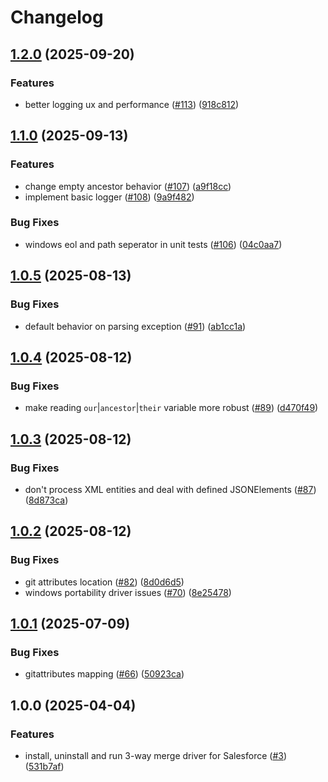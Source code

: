 # Changelog

## [1.2.0](https://github.com/scolladon/sf-git-merge-driver/compare/v1.1.0...v1.2.0) (2025-09-20)


### Features

* better logging ux and performance ([#113](https://github.com/scolladon/sf-git-merge-driver/issues/113)) ([918c812](https://github.com/scolladon/sf-git-merge-driver/commit/918c812a306950175887ef634bc9ce444f641b31))

## [1.1.0](https://github.com/scolladon/sf-git-merge-driver/compare/v1.0.5...v1.1.0) (2025-09-13)


### Features

* change empty ancestor behavior ([#107](https://github.com/scolladon/sf-git-merge-driver/issues/107)) ([a9f18cc](https://github.com/scolladon/sf-git-merge-driver/commit/a9f18cc1f8a20f9e00f19edaf614db8e04efafb7))
* implement basic logger ([#108](https://github.com/scolladon/sf-git-merge-driver/issues/108)) ([9a9f482](https://github.com/scolladon/sf-git-merge-driver/commit/9a9f4822c079813b74d0ae46c5139009d82af3f1))


### Bug Fixes

* windows eol and path seperator in unit tests ([#106](https://github.com/scolladon/sf-git-merge-driver/issues/106)) ([04c0aa7](https://github.com/scolladon/sf-git-merge-driver/commit/04c0aa7f0fa3078a2d1f7335bd1fdbb3b5839cc0))

## [1.0.5](https://github.com/scolladon/sf-git-merge-driver/compare/v1.0.4...v1.0.5) (2025-08-13)


### Bug Fixes

* default behavior on parsing exception ([#91](https://github.com/scolladon/sf-git-merge-driver/issues/91)) ([ab1cc1a](https://github.com/scolladon/sf-git-merge-driver/commit/ab1cc1ac8b7a119644f665430a2dc0001341b293))

## [1.0.4](https://github.com/scolladon/sf-git-merge-driver/compare/v1.0.3...v1.0.4) (2025-08-12)


### Bug Fixes

* make reading `our`|`ancestor`|`their` variable more robust ([#89](https://github.com/scolladon/sf-git-merge-driver/issues/89)) ([d470f49](https://github.com/scolladon/sf-git-merge-driver/commit/d470f496ef4e3a2bf0723583e64c77513fbffe36))

## [1.0.3](https://github.com/scolladon/sf-git-merge-driver/compare/v1.0.2...v1.0.3) (2025-08-12)


### Bug Fixes

* don't process XML entities and deal with defined JSONElements ([#87](https://github.com/scolladon/sf-git-merge-driver/issues/87)) ([8d873ca](https://github.com/scolladon/sf-git-merge-driver/commit/8d873cafc17f7a6df395806293f0a2bdf8cff19e))

## [1.0.2](https://github.com/scolladon/sf-git-merge-driver/compare/v1.0.1...v1.0.2) (2025-08-12)


### Bug Fixes

* git attributes location ([#82](https://github.com/scolladon/sf-git-merge-driver/issues/82)) ([8d0d6d5](https://github.com/scolladon/sf-git-merge-driver/commit/8d0d6d584ea4bfe1e73cb13fc93801a85e4a4c7f))
* windows portability driver issues ([#70](https://github.com/scolladon/sf-git-merge-driver/issues/70)) ([8e25478](https://github.com/scolladon/sf-git-merge-driver/commit/8e25478f3912885521a8e5ac84dac5ac1b0c3e26))

## [1.0.1](https://github.com/scolladon/sf-git-merge-driver/compare/v1.0.0...v1.0.1) (2025-07-09)


### Bug Fixes

* gitattributes mapping ([#66](https://github.com/scolladon/sf-git-merge-driver/issues/66)) ([50923ca](https://github.com/scolladon/sf-git-merge-driver/commit/50923ca04cd5ad7848aef5ff5f19410c8ef04778))

## 1.0.0 (2025-04-04)


### Features

* install, uninstall and run 3-way merge driver for Salesforce ([#3](https://github.com/scolladon/sf-git-merge-driver/issues/3)) ([531b7af](https://github.com/scolladon/sf-git-merge-driver/commit/531b7af61bde0f8dc85536e35a5d14ea2cde7b3a))
